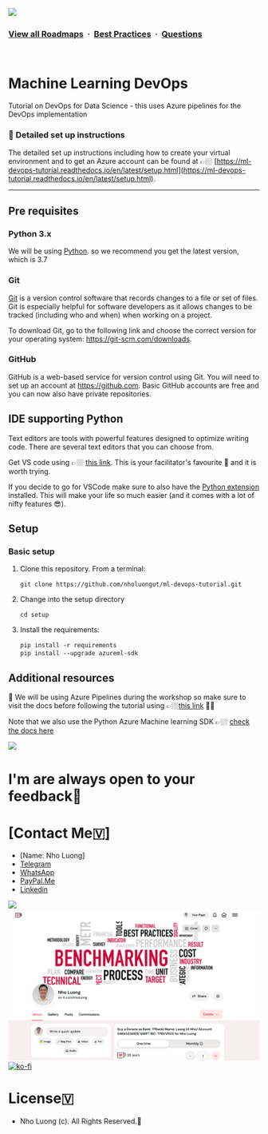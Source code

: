 ![](https://i.imgur.com/waxVImv.png)
### [View all Roadmaps](https://github.com/nholuongut/all-roadmaps) &nbsp;&middot;&nbsp; [Best Practices](https://github.com/nholuongut/all-roadmaps/blob/main/public/best-practices/) &nbsp;&middot;&nbsp; [Questions](https://www.linkedin.com/in/nholuong/)
<br/>

# Machine Learning DevOps

Tutorial on DevOps for Data Science - this uses Azure pipelines for the DevOps implementation

### 🚀 Detailed set up instructions
The detailed set up instructions including how to create your virtual environment and to get an Azure account can be found at 👉🏼 [https://ml-devops-tutorial.readthedocs.io/en/latest/setup.html](https://ml-devops-tutorial.readthedocs.io/en/latest/setup.html).

---

## Pre requisites

### Python 3.x

We will be using [Python](https://www.python.org/). so we recommend you get the latest version, which is 3.7

### Git 
[Git](https://git-scm.com/) is a version control software that records changes
to a file or set of files. Git is especially helpful for software developers
as it allows changes to be tracked (including who and when) when working on a
project.

To download Git, go to the following link and choose the correct version for your
operating system: <https://git-scm.com/downloads>.

### GitHub

GitHub is a web-based service for version control using Git. You will need
to set up an account at <https://github.com>. Basic GitHub accounts are
free and you can now also have private repositories.

## IDE supporting Python

Text editors are tools with powerful features designed to optimize writing code.
There are several text editors that you can choose from.

Get VS code using 👉🏼 [this link](https://code.visualstudio.com//?wt.mc_id=mlops-github-taallard). This is your facilitator's favourite 💜 and it is worth trying.

If you decide to go for VSCode make sure to also
have the [Python extension](https://marketplace.visualstudio.com/itemdetails?itemName=ms-python.python&wt.mc_id=mlops-github-taallard)
installed. This will make your life so much easier (and it comes with a lot of nifty
features 😎).

## Setup


### Basic setup

1. Clone this repository. From a terminal:
   ```
   git clone https://github.com/nholuongut/ml-devops-tutorial.git
   ```
2. Change into the setup directory
    ```
    cd setup
    ```
3. Install the requirements:
    ```
    pip install -r requirements
    pip install --upgrade azureml-sdk
    ```

## Additional resources

📖 We will be using Azure Pipelines during the workshop so make sure to visit the docs before following the tutorial using 👉🏼[this link](https://docs.microsoft.com/en-gb/azure//?wt.mc_id=mlops-github-taallard) 🚀🚀

Note that we also use the Python Azure Machine learning SDK 👉🏼 [check the docs here](https://docs.microsoft.com/en-us/python/api/overview/azure/ml/intro?view=azure-ml-py/?wt.mc_id=mlops-github-taallard)


![](https://i.imgur.com/waxVImv.png)
# I'm are always open to your feedback🚀
# **[Contact Me🇻]**
* [Name: Nho Luong]
* [Telegram](+84983630781)
* [WhatsApp](+84983630781)
* [PayPal.Me](https://www.paypal.com/paypalme/nholuongut)
* [Linkedin](https://www.linkedin.com/in/nholuong/)

![](https://i.imgur.com/waxVImv.png)
![](Donate.png)
[![ko-fi](https://ko-fi.com/img/githubbutton_sm.svg)](https://ko-fi.com/nholuong)

# License🇻
* Nho Luong (c). All Rights Reserved.🌟
